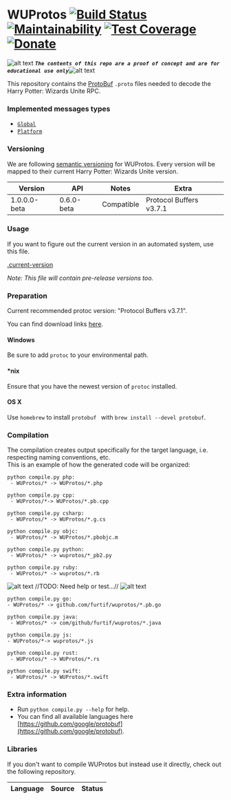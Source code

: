 <!-- define variables -->
[1.1]: http://i.imgur.com/M4fJ65n.png (ATTENTION)

WUProtos [![Build Status](https://travis-ci.org/Furtif/WUProtos.svg?branch=master)](https://travis-ci.org/Furtif/WUProtos) [![Maintainability](https://api.codeclimate.com/v1/badges/f4fbd03daa49a667d1b7/maintainability)](https://codeclimate.com/github/Furtif/WUProtos/maintainability) [![Test Coverage](https://api.codeclimate.com/v1/badges/f4fbd03daa49a667d1b7/test_coverage)](https://codeclimate.com/github/Furtif/WUProtos/test_coverage)  [![Donate](https://img.shields.io/badge/Donate-PayPal-green.svg)](https://www.paypal.me/rocketbot)
===================

![alt text][1.1] <strong><em>`The contents of this repo are a proof of concept and are for educational use only`</em></strong>![alt text][1.1]<br/>

This repository contains the [ProtoBuf](https://github.com/google/protobuf) `.proto` files needed to decode the Harry Potter: Wizards Unite RPC.

### Implemented messages types
 - [``Global``](https://github.com/Furtif/WUProtos/blob/master/src/WUProtos/Networking/Requests/RequestType.proto)
 - [``Platform``](https://github.com/Furtif/WUProtos/blob/master/src/WUProtos/Networking/Platform/PlatformRequestType.proto) 
   
### Versioning

We are following [semantic versioning](http://semver.org/) for WUProtos.  Every version will be mapped to their current Harry Potter: Wizards Unite version.

| Version      | API           | Notes           | Extra                     |
|--------------|---------------|-----------------|---------------------------|
| 1.0.0.0-beta | 0.6.0-beta    | Compatible      |  Protocol Buffers v3.7.1  |

### Usage

If you want to figure out the current version in an automated system, use this file.

[.current-version](https://raw.githubusercontent.com/Furtif/WUProtos/master/.current-version)

*Note: This file will contain pre-release versions too.*

### Preparation

Current recommended protoc version: "Protocol Buffers v3.7.1".

You can find download links [here](https://github.com/google/protobuf/releases).

#### Windows
Be sure to add `protoc` to your environmental path.

#### *nix
Ensure that you have the newest version of `protoc` installed.

#### OS X
Use `homebrew` to install `protobuf ` with `brew install --devel protobuf`.

### Compilation
The compilation creates output specifically for the target language, i.e. respecting naming conventions, etc.  
This is an example of how the generated code will be organized:

```
python compile.py php:
 - WUProtos/* -> WUProtos/*.php
```
```
python compile.py cpp:
 - WUProtos/*-> WUProtos/*.pb.cpp
```
```
python compile.py csharp:
 - WUProtos/* -> WUProtos/*.g.cs
 ```
 ```
 python compile.py objc:
  - WUProtos/* -> WUProtos/*.pbobjc.m
 ```
 ```
 python compile.py python:
  - WUProtos/* -> wuprotos/*_pb2.py
 ```
 ```
 python compile.py ruby:
  - WUProtos/* -> wuprotos/*.rb
 ```
 
![alt text][1.1] //TODO: Need help or test...// ![alt text][1.1] 
  
 ```
python compile.py go:
 - WUProtos/* -> github.com/furtif/wuprotos/*.pb.go
```
```
python compile.py java:
 - WUProtos/* -> com/github/furtif/wuprotos/*.java
 ```
 ```
python compile.py js:
 - WUProtos/*-> wuprotos/*.js
``` 
```
python compile.py rust:
 - WUProtos/* -> WUProtos/*.rs
```
```
python compile.py swift:
 - WUProtos/* -> WUProtos/*.swift
```

### Extra information

 - Run ```python compile.py --help``` for help.
 - You can find all available languages here [https://github.com/google/protobuf](https://github.com/google/protobuf).

### Libraries

If you don't want to compile WUProtos but instead use it directly, check out the following repository.

| Language              | Source                                                         | Status |
|-----------------------|----------------------------------------------------------------|--------|
